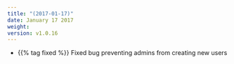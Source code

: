 ```yaml
---
title: "(2017-01-17)"
date: January 17 2017
weight:
version: v1.0.16
---
```


- {{% tag fixed %}} Fixed bug preventing admins from creating new users
